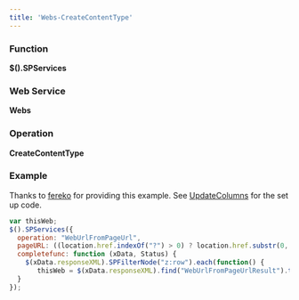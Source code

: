 ```yaml
---
title: 'Webs-CreateContentType'
---
```


### Function

**$().SPServices**

### Web Service

**Webs**

### Operation

**CreateContentType**

### Example

Thanks to [fereko](http://www.codeplex.com/site/users/view/fereko) for providing this example. See [UpdateColumns](Webs-UpdateColumns.md) for the set up code.

```javascript
var thisWeb;
$().SPServices({
  operation: "WebUrlFromPageUrl",
  pageURL: ((location.href.indexOf("?") > 0) ? location.href.substr(0, location.href.indexOf("?")) : location.href),
  completefunc: function (xData, Status) {
    $(xData.responseXML).SPFilterNode("z:row").each(function() {
       thisWeb = $(xData.responseXML).find("WebUrlFromPageUrlResult").text();
  }
});
```
